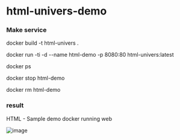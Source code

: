 # html-univers-demo

### Make service 

 docker build -t html-univers .

 docker run -ti -d --name html-demo -p 8080:80 html-univers:latest
 
 docker ps 
 
 docker stop html-demo
 
 docker rm html-demo
 
### result 
HTML - Sample demo docker running web


![image](https://user-images.githubusercontent.com/45895454/132943891-1e0d1283-b711-493d-8ed4-e791001bb354.png)
